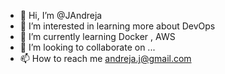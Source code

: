 - 👋 Hi, I’m @JAndreja
- 👀 I’m interested in learning more about DevOps
- 🌱 I’m currently learning Docker , AWS 
- 💞️ I’m looking to collaborate on ...
- 📫 How to reach me  andreja.j@gmail.com

<!---
JAndreja/JAndreja is a ✨ special ✨ repository because its `README.md` (this file) appears on your GitHub profile.
You can click the Preview link to take a look at your changes.
--->
